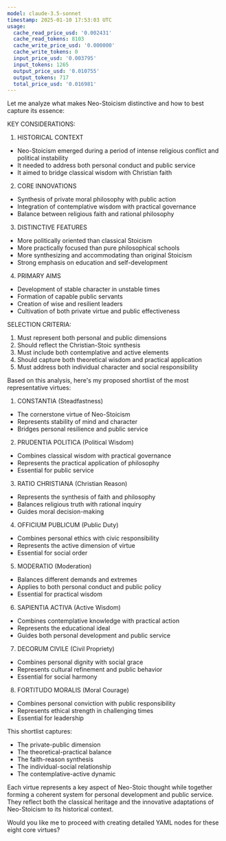 ```yaml
---
model: claude-3.5-sonnet
timestamp: 2025-01-10 17:53:03 UTC
usage:
  cache_read_price_usd: '0.002431'
  cache_read_tokens: 8103
  cache_write_price_usd: '0.000000'
  cache_write_tokens: 0
  input_price_usd: '0.003795'
  input_tokens: 1265
  output_price_usd: '0.010755'
  output_tokens: 717
  total_price_usd: '0.016981'
---
```


Let me analyze what makes Neo-Stoicism distinctive and how to best capture its essence:

KEY CONSIDERATIONS:

1. HISTORICAL CONTEXT
- Neo-Stoicism emerged during a period of intense religious conflict and political instability
- It needed to address both personal conduct and public service
- It aimed to bridge classical wisdom with Christian faith

2. CORE INNOVATIONS
- Synthesis of private moral philosophy with public action
- Integration of contemplative wisdom with practical governance
- Balance between religious faith and rational philosophy

3. DISTINCTIVE FEATURES
- More politically oriented than classical Stoicism
- More practically focused than pure philosophical schools
- More synthesizing and accommodating than original Stoicism
- Strong emphasis on education and self-development

4. PRIMARY AIMS
- Development of stable character in unstable times
- Formation of capable public servants
- Creation of wise and resilient leaders
- Cultivation of both private virtue and public effectiveness

SELECTION CRITERIA:
1. Must represent both personal and public dimensions
2. Should reflect the Christian-Stoic synthesis
3. Must include both contemplative and active elements
4. Should capture both theoretical wisdom and practical application
5. Must address both individual character and social responsibility

Based on this analysis, here's my proposed shortlist of the most representative virtues:

1. CONSTANTIA (Steadfastness)
- The cornerstone virtue of Neo-Stoicism
- Represents stability of mind and character
- Bridges personal resilience and public service

2. PRUDENTIA POLITICA (Political Wisdom)
- Combines classical wisdom with practical governance
- Represents the practical application of philosophy
- Essential for public service

3. RATIO CHRISTIANA (Christian Reason)
- Represents the synthesis of faith and philosophy
- Balances religious truth with rational inquiry
- Guides moral decision-making

4. OFFICIUM PUBLICUM (Public Duty)
- Combines personal ethics with civic responsibility
- Represents the active dimension of virtue
- Essential for social order

5. MODERATIO (Moderation)
- Balances different demands and extremes
- Applies to both personal conduct and public policy
- Essential for practical wisdom

6. SAPIENTIA ACTIVA (Active Wisdom)
- Combines contemplative knowledge with practical action
- Represents the educational ideal
- Guides both personal development and public service

7. DECORUM CIVILE (Civil Propriety)
- Combines personal dignity with social grace
- Represents cultural refinement and public behavior
- Essential for social harmony

8. FORTITUDO MORALIS (Moral Courage)
- Combines personal conviction with public responsibility
- Represents ethical strength in challenging times
- Essential for leadership

This shortlist captures:
- The private-public dimension
- The theoretical-practical balance
- The faith-reason synthesis
- The individual-social relationship
- The contemplative-active dynamic

Each virtue represents a key aspect of Neo-Stoic thought while together forming a coherent system for personal development and public service. They reflect both the classical heritage and the innovative adaptations of Neo-Stoicism to its historical context.

Would you like me to proceed with creating detailed YAML nodes for these eight core virtues?